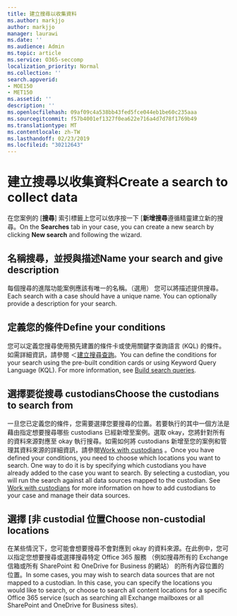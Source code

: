 ```yaml
---
title: 建立搜尋以收集資料
ms.author: markjjo
author: markjjo
manager: laurawi
ms.date: ''
ms.audience: Admin
ms.topic: article
ms.service: O365-seccomp
localization_priority: Normal
ms.collection: ''
search.appverid:
- MOE150
- MET150
ms.assetid: ''
description: ''
ms.openlocfilehash: 09af09c4a538bb43fed5fce044eb1be60c235aaa
ms.sourcegitcommit: f57b4001ef1327f0ea622e716a4d7d78f1769b49
ms.translationtype: MT
ms.contentlocale: zh-TW
ms.lasthandoff: 02/23/2019
ms.locfileid: "30212643"
---
```

# <a name="create-a-search-to-collect-data"></a><span data-ttu-id="217a6-102">建立搜尋以收集資料</span><span class="sxs-lookup"><span data-stu-id="217a6-102">Create a search to collect data</span></span>

<span data-ttu-id="217a6-103">在您案例的 [**搜尋**] 索引標籤上您可以依序按一下 [**新增搜尋**遵循精靈建立新的搜尋。</span><span class="sxs-lookup"><span data-stu-id="217a6-103">On the **Searches** tab in your case, you can create a new search by clicking **New search** and following the wizard.</span></span>

## <a name="name-your-search-and-give-description"></a><span data-ttu-id="217a6-104">名稱搜尋，並授與描述</span><span class="sxs-lookup"><span data-stu-id="217a6-104">Name your search and give description</span></span>

<span data-ttu-id="217a6-p101">每個搜尋的進階功能案例應該有唯一的名稱。（選用） 您可以將描述提供搜尋。</span><span class="sxs-lookup"><span data-stu-id="217a6-p101">Each search with a case should have a unique name. You can optionally provide a description for your search.</span></span> 

## <a name="define-your-conditions"></a><span data-ttu-id="217a6-107">定義您的條件</span><span class="sxs-lookup"><span data-stu-id="217a6-107">Define your conditions</span></span>

<span data-ttu-id="217a6-p102">您可以定義您搜尋使用預先建置的條件卡或使用關鍵字查詢語言 (KQL) 的條件。如需詳細資訊，請參閱 ＜[建立搜尋查詢](building-search-queries.md)。</span><span class="sxs-lookup"><span data-stu-id="217a6-p102">You can define the conditions for your search using the pre-built condition cards or using Keyword Query Language (KQL). For more information, see [Build search queries](building-search-queries.md).</span></span>

## <a name="choose-the-custodians-to-search-from"></a><span data-ttu-id="217a6-110">選擇要從搜尋 custodians</span><span class="sxs-lookup"><span data-stu-id="217a6-110">Choose the custodians to search from</span></span>

<span data-ttu-id="217a6-p103">一旦您已定義您的條件，您需要選擇您要搜尋的位置。若要執行的其中一個方法是藉由指定想要搜尋哪些 custodians 已經新增至案例。選取 okay，您將針對所有的資料來源對應至 okay 執行搜尋。如需如何將 custodians 新增至您的案例和管理其資料來源的詳細資訊，請參閱[Work with custodians](managing-custodians.md) 。</span><span class="sxs-lookup"><span data-stu-id="217a6-p103">Once you have defined your conditions, you need to choose which locations you want to search. One way to do it is by specifying which custodians you have already added to the case you want to search. By selecting a custodian, you will run the search against all data sources mapped to the custodian. See [Work with custodians](managing-custodians.md) for more information on how to add custodians to your case and manage their data sources.</span></span>

## <a name="choose-non-custodial-locations"></a><span data-ttu-id="217a6-115">選擇 [非 custodial 位置</span><span class="sxs-lookup"><span data-stu-id="217a6-115">Choose non-custodial locations</span></span>

<span data-ttu-id="217a6-p104">在某些情況下，您可能會想要搜尋不會對應到 okay 的資料來源。在此例中，您可以指定您想要搜尋或選擇搜尋特定 Office 365 服務 （例如搜尋所有的 Exchange 信箱或所有 SharePoint 和 OneDrive for Business 的網站） 的所有內容位置的位置。</span><span class="sxs-lookup"><span data-stu-id="217a6-p104">In some cases, you may wish to search data sources that are not mapped to a custodian. In this case, you can specify the locations you would like to search, or choose to search all content locations for a specific Office 365 service (such as searching all Exchange mailboxes or all SharePoint and OneDrive for Business sites).</span></span>